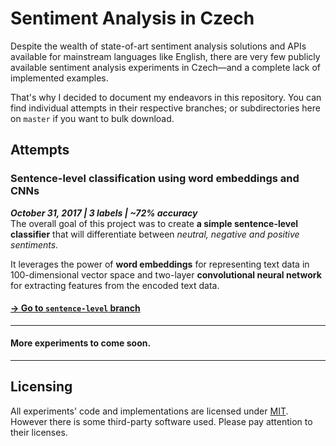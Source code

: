 # Sentiment Analysis in Czech
Despite the wealth of state-of-art sentiment analysis solutions and APIs available for mainstream languages like English, there are very few publicly available sentiment analysis experiments in Czech—and a complete lack of implemented examples.

That's why I decided to document my endeavors in this repository. You can find individual attempts in their respective branches; or subdirectories here on `master` if you want to bulk download.

## Attempts
### Sentence-level classification using word embeddings and CNNs
***October 31, 2017 | 3 labels | ~72% accuracy***<br />
The overall goal of this project was to create **a simple sentence-level classifier** that will differentiate between *neutral, negative and positive sentiments.*

It leverages the power of **word embeddings** for representing text data in 100-dimensional vector space and two-layer **convolutional neural network** for extracting features from the encoded text data.

#### [→ Go to `sentence-level` branch](https://github.com/kysely/sentiment-analysis-czech/tree/sentence-level)

---

#### More experiments to come soon.

---

## Licensing
All experiments' code and implementations are licensed under [MIT](https://github.com/kysely/sentiment-analysis-czech/blob/master/LICENSE). However there is some third-party software used. Please pay attention to their licenses.